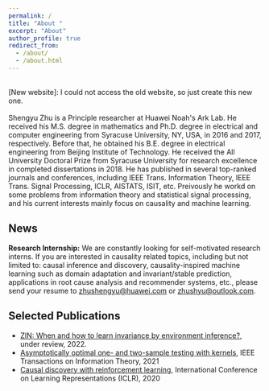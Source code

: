 ```yaml
---
permalink: /
title: "About "
excerpt: "About"
author_profile: true
redirect_from: 
  - /about/
  - /about.html
---
```

\
\[New website\]: I could not access the old website, so just create this new one.
\
\
Shengyu Zhu is a Principle researcher at Huawei Noah's Ark Lab. He received his M.S. degree in mathematics and Ph.D. degree in electrical and computer engineering from Syracuse University, NY, USA, in 2016 and 2017, respectively. Before that, he obtained his B.E. degree in electrical engineering from Beijing Institute of Technology. He received the All University Doctoral Prize from Syracuse University for research excellence in completed dissertations in 2018. He has published in several top-ranked journals and conferences, including IEEE Trans. Information Theory, IEEE Trans. Signal Processing, ICLR, AISTATS, ISIT, etc. Preivously he workd on some problems from information theory and statistical signal processing, and his current interests mainly focus on causality and machine learning.

News
---
**Research Internship:** We are constantly looking for self-motivated research interns. If you are interested in causality related topics, including but not limited to: causal inference and discovery, causality-inspired machine learning such as domain adaptation and invariant/stable prediction, applications in root cause analysis and recommender systems, etc., please send your resume to <zhushengyu@huawei.com> or <zhushyu@outlook.com>.

Selected Publications
---
* [ZIN: When and how to learn invariance by environment inference?](https://arxiv.org/abs/2203.05818), under review, 2022.
* [Asymptotically optimal one- and two-sample testing with kernels](http://dx.doi.org/10.1109/TIT.2021.3059267), IEEE Transactions on Information Theory, 2021
* [Causal discovery with reinforcement learning](https://openreview.net/forum?id=S1g2skStPB), International Conference on Learning Representations (ICLR), 2020
     
